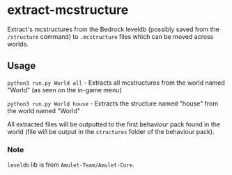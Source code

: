 # extract-mcstructure

Extract's mcstructures from the Bedrock leveldb (possibly saved from the `/structure` command) to `.mcstructure` files which can be moved across worlds.

## Usage

`python3 run.py World all` - Extracts all mcstructures from the world named "World" (as seen on the in-game menu)

`python3 run.py World house` - Extracts the structure named "house" from the world named "World"

All extracted files will be outputted to the first behaviour pack found in the world (file will be output in the `structures` folder of the behaviour pack). 

### Note
`leveldb` lib is from `Amulet-Team/Amulet-Core`.
